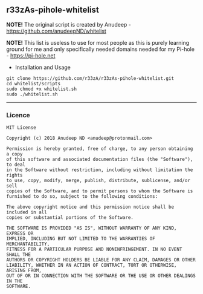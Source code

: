 ## r33zAs-pihole-whitelist

**NOTE!** The original script is created by Anudeep - https://github.com/anudeepND/whitelist

**NOTE!** This list is useless to use for most people as this is purely learning ground for me and only specifically needed domains needed for my Pi-hole - https://pi-hole.net


* Installation and Usage
             
```
git clone https://github.com/r33zA/r33zAs-pihole-whitelist.git
cd whitelist/scripts
sudo chmod +x whitelist.sh
sudo ./whitelist.sh
```
***
        
### Licence
```
MIT License

Copyright (c) 2018 Anudeep ND <anudeep@protonmail.com>

Permission is hereby granted, free of charge, to any person obtaining a copy
of this software and associated documentation files (the "Software"), to deal
in the Software without restriction, including without limitation the rights
to use, copy, modify, merge, publish, distribute, sublicense, and/or sell
copies of the Software, and to permit persons to whom the Software is
furnished to do so, subject to the following conditions:

The above copyright notice and this permission notice shall be included in all
copies or substantial portions of the Software.

THE SOFTWARE IS PROVIDED "AS IS", WITHOUT WARRANTY OF ANY KIND, EXPRESS OR
IMPLIED, INCLUDING BUT NOT LIMITED TO THE WARRANTIES OF MERCHANTABILITY,
FITNESS FOR A PARTICULAR PURPOSE AND NONINFRINGEMENT. IN NO EVENT SHALL THE
AUTHORS OR COPYRIGHT HOLDERS BE LIABLE FOR ANY CLAIM, DAMAGES OR OTHER
LIABILITY, WHETHER IN AN ACTION OF CONTRACT, TORT OR OTHERWISE, ARISING FROM,
OUT OF OR IN CONNECTION WITH THE SOFTWARE OR THE USE OR OTHER DEALINGS IN THE
SOFTWARE.
```
